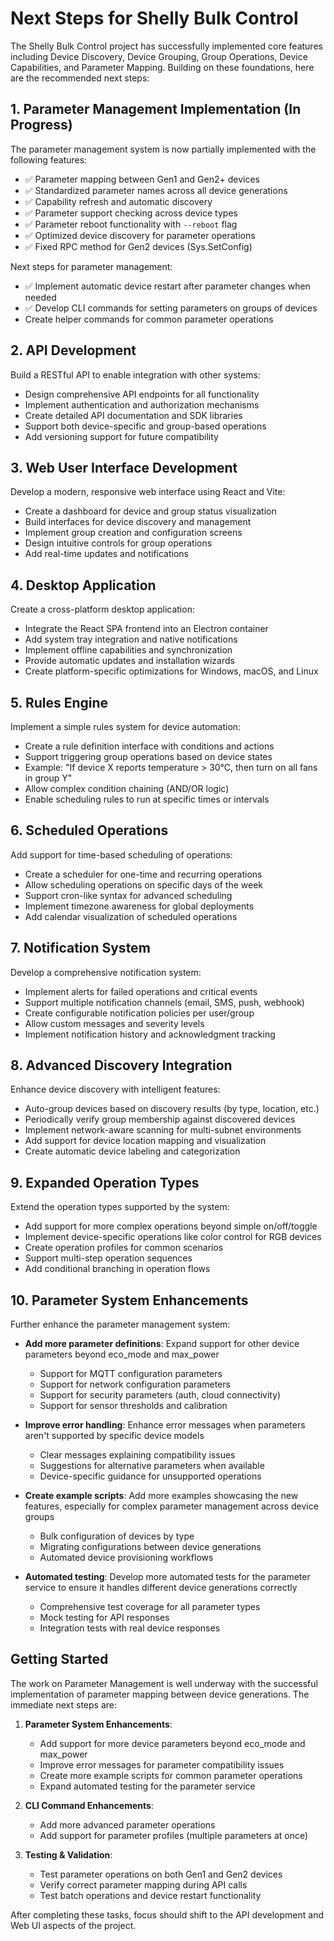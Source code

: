 # Next Steps for Shelly Bulk Control

The Shelly Bulk Control project has successfully implemented core features including Device Discovery, Device Grouping, Group Operations, Device Capabilities, and Parameter Mapping. Building on these foundations, here are the recommended next steps:

## 1. Parameter Management Implementation (In Progress)

The parameter management system is now partially implemented with the following features:
- ✅ Parameter mapping between Gen1 and Gen2+ devices
- ✅ Standardized parameter names across all device generations
- ✅ Capability refresh and automatic discovery
- ✅ Parameter support checking across device types
- ✅ Parameter reboot functionality with `--reboot` flag
- ✅ Optimized device discovery for parameter operations
- ✅ Fixed RPC method for Gen2 devices (Sys.SetConfig)

Next steps for parameter management:
- ✅ Implement automatic device restart after parameter changes when needed
- ✅ Develop CLI commands for setting parameters on groups of devices
- Create helper commands for common parameter operations

## 2. API Development

Build a RESTful API to enable integration with other systems:

- Design comprehensive API endpoints for all functionality
- Implement authentication and authorization mechanisms
- Create detailed API documentation and SDK libraries
- Support both device-specific and group-based operations
- Add versioning support for future compatibility

## 3. Web User Interface Development

Develop a modern, responsive web interface using React and Vite:

- Create a dashboard for device and group status visualization
- Build interfaces for device discovery and management
- Implement group creation and configuration screens
- Design intuitive controls for group operations
- Add real-time updates and notifications

## 4. Desktop Application

Create a cross-platform desktop application:

- Integrate the React SPA frontend into an Electron container
- Add system tray integration and native notifications
- Implement offline capabilities and synchronization
- Provide automatic updates and installation wizards
- Create platform-specific optimizations for Windows, macOS, and Linux

## 5. Rules Engine

Implement a simple rules system for device automation:

- Create a rule definition interface with conditions and actions
- Support triggering group operations based on device states
- Example: "If device X reports temperature > 30°C, then turn on all fans in group Y"
- Allow complex condition chaining (AND/OR logic)
- Enable scheduling rules to run at specific times or intervals

## 6. Scheduled Operations

Add support for time-based scheduling of operations:

- Create a scheduler for one-time and recurring operations
- Allow scheduling operations on specific days of the week
- Support cron-like syntax for advanced scheduling
- Implement timezone awareness for global deployments
- Add calendar visualization of scheduled operations

## 7. Notification System

Develop a comprehensive notification system:

- Implement alerts for failed operations and critical events
- Support multiple notification channels (email, SMS, push, webhook)
- Create configurable notification policies per user/group
- Allow custom messages and severity levels
- Implement notification history and acknowledgment tracking

## 8. Advanced Discovery Integration

Enhance device discovery with intelligent features:

- Auto-group devices based on discovery results (by type, location, etc.)
- Periodically verify group membership against discovered devices
- Implement network-aware scanning for multi-subnet environments
- Add support for device location mapping and visualization
- Create automatic device labeling and categorization

## 9. Expanded Operation Types

Extend the operation types supported by the system:

- Add support for more complex operations beyond simple on/off/toggle
- Implement device-specific operations like color control for RGB devices
- Create operation profiles for common scenarios
- Support multi-step operation sequences
- Add conditional branching in operation flows

## 10. Parameter System Enhancements

Further enhance the parameter management system:

- **Add more parameter definitions**: Expand support for other device parameters beyond eco_mode and max_power
  - Support for MQTT configuration parameters
  - Support for network configuration parameters
  - Support for security parameters (auth, cloud connectivity)
  - Support for sensor thresholds and calibration

- **Improve error handling**: Enhance error messages when parameters aren't supported by specific device models
  - Clear messages explaining compatibility issues
  - Suggestions for alternative parameters when available
  - Device-specific guidance for unsupported operations

- **Create example scripts**: Add more examples showcasing the new features, especially for complex parameter management across device groups
  - Bulk configuration of devices by type
  - Migrating configurations between device generations
  - Automated device provisioning workflows

- **Automated testing**: Develop more automated tests for the parameter service to ensure it handles different device generations correctly
  - Comprehensive test coverage for all parameter types
  - Mock testing for API responses
  - Integration tests with real device responses

## Getting Started

The work on Parameter Management is well underway with the successful implementation of parameter mapping between device generations. The immediate next steps are:

1. **Parameter System Enhancements**:
   - Add support for more device parameters beyond eco_mode and max_power
   - Improve error messages for parameter compatibility issues
   - Create more example scripts for common parameter operations
   - Expand automated testing for the parameter service

2. **CLI Command Enhancements**:
   - Add more advanced parameter operations
   - Add support for parameter profiles (multiple parameters at once)

3. **Testing & Validation**:
   - Test parameter operations on both Gen1 and Gen2 devices
   - Verify correct parameter mapping during API calls
   - Test batch operations and device restart functionality

After completing these tasks, focus should shift to the API development and Web UI aspects of the project.